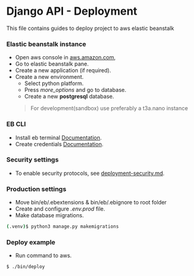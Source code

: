 # Django API - Deployment

This file contains guides to deploy project to aws elastic beanstalk


### Elastic beanstalk instance

-   Open aws console in [aws.amazon.com](https://aws.amazon.com),
-   Go to elastic beanstalk pane.
-   Create a new application (if required).
-   Create a new environment.
      -   Select python platform.
      -   Press *more_options* and go to database.
      -   Create a new **postgresql** database.
      >   For development(sandbox)  use preferably a t3a.nano instance
   
### EB CLI

-   Install eb terminal [Documentation](https://docs.aws.amazon.com/es_es/elasticbeanstalk/latest/dg/eb-cli3-install.html).
-   Create credentials [Documentation](https://docs.aws.amazon.com/es_es/general/latest/gr/managing-aws-access-keys.html).

### Security settings

-   To enable security protocols, see [deployment-security.md](./deployment-security.md).

### Production settings

-   Move bin/eb/.ebextensions & bin/eb/.ebignore to root folder
-   Create and configure *.env.prod* file.
-   Make database migrations.
```bash
(.venv)$ python3 manage.py makemigrations
```

### Deploy example

-   Run command to aws.
```bash
$ ./bin/deploy
```